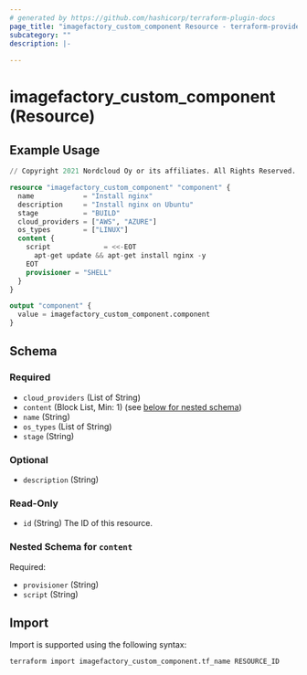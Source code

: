 ```yaml
---
# generated by https://github.com/hashicorp/terraform-plugin-docs
page_title: "imagefactory_custom_component Resource - terraform-provider-imagefactory"
subcategory: ""
description: |-
  
---
```


# imagefactory_custom_component (Resource)



## Example Usage

```terraform
// Copyright 2021 Nordcloud Oy or its affiliates. All Rights Reserved.

resource "imagefactory_custom_component" "component" {
  name            = "Install nginx"
  description     = "Install nginx on Ubuntu"
  stage           = "BUILD"
  cloud_providers = ["AWS", "AZURE"]
  os_types        = ["LINUX"]
  content {
    script             = <<-EOT
      apt-get update && apt-get install nginx -y
    EOT
    provisioner = "SHELL"
  }
}

output "component" {
  value = imagefactory_custom_component.component
}
```

<!-- schema generated by tfplugindocs -->
## Schema

### Required

- `cloud_providers` (List of String)
- `content` (Block List, Min: 1) (see [below for nested schema](#nestedblock--content))
- `name` (String)
- `os_types` (List of String)
- `stage` (String)

### Optional

- `description` (String)

### Read-Only

- `id` (String) The ID of this resource.

<a id="nestedblock--content"></a>
### Nested Schema for `content`

Required:

- `provisioner` (String)
- `script` (String)

## Import

Import is supported using the following syntax:

```shell
terraform import imagefactory_custom_component.tf_name RESOURCE_ID
```
